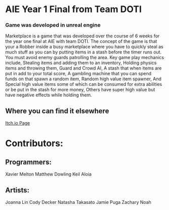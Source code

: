 # AIE Year 1 Final from Team DOTI
### Game was developed in unreal engine

​Marketplace is a game that was developed over the course of 6 weeks for the year one final at AIE with team DOTI. The concept of the game is that your a Robber inside a busy marketplace where you have to quickly steal as much stuff as you can by putting items in a stash before the timer runs out. You must avoid enemy guards patrolling the area. Key game play mechanics include,  Stealing items and adding them to an inventory, Holding physics items and throwing them, Guard and Crowd AI, A stash that when items are put in add to your total score, A gambling machine that you can spend funds on that spawn a random item, Random high value item spawner, And Special high value items some of which can be consumed for extra abilities or be put in the stash for more money, Others have super high value but have negative effects while holding them.

## Where you can find it elsewhere
[Itch.io Page](http://atoxiam.itch.io/marketplayce)
 # Contributors:
 ## Programmers:
Xavier Melton
Matthew Dowling
Keil Aloia
## Artists:
Joanna Lin
Cody Decker
Natasha Takasato
Jamie Puga
Zachary Noah

